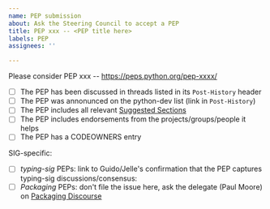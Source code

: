 ```yaml
---
name: PEP submission
about: Ask the Steering Council to accept a PEP
title: PEP xxx -- <PEP title here>
labels: PEP
assignees: ''

---
```


<!--
 Submitting to the SC is one of the last steps listed in PEP 1: https://peps.python.org/pep-0001/
 Congratulations for making it this far!
 Please fill in the blanks below, and double-check you haven't forgotten something. (Feel free to edit the checklist -- each PEP is different!)
-->

<!-- Fill in the blanks: -->
Please consider PEP xxx -- <PEP title here>
https://peps.python.org/pep-xxxx/

* [ ] The PEP has been discussed in threads listed in its `Post-History` header
  <!-- You can add extra discussion links here, e.g. to individual comments. -->
* [ ] The PEP was annonunced on the python-dev list (link in `Post-History`)
  <!-- Generally you should wait about a week for people to react there before filing this issue. -->
* [ ] The PEP includes all relevant [Suggested Sections](https://peps.python.org/pep-0012/#suggested-sections)
* [ ] The PEP includes endorsements from the projects/groups/people it helps
  <!-- e.g. if you say “this feature would help NumPy”, back it up with a statement from NumPy developers -->
* [ ] The PEP has a CODEOWNERS entry
  <!-- https://github.com/python/peps/blob/main/.github/CODEOWNERS -->

SIG-specific:
* [ ] *typing-sig* PEPs: link to Guido/Jelle's confirmation that the PEP captures typing-sig discussions/consensus:
* [ ] *Packaging* PEPs: don't file the issue here, ask the delegate (Paul Moore) on [Packaging Discourse](https://discuss.python.org/c/packaging/14)

<!-- Thank you for your proposal to improve Python! -->
